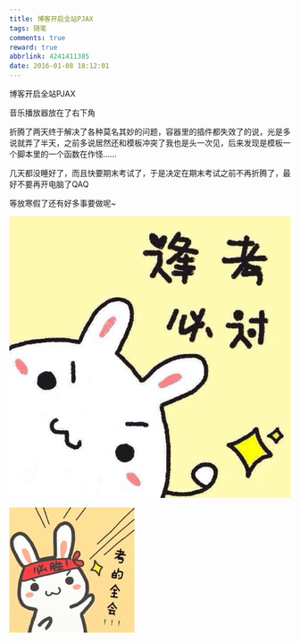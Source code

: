```yaml
---
title: 博客开启全站PJAX
tags: 随笔
comments: true
reward: true
abbrlink: 4241411385
date: 2016-01-08 18:12:01
---
```

博客开启全站PJAX

音乐播放器放在了右下角
<!-- more -->

折腾了两天终于解决了各种莫名其妙的问题，容器里的插件都失效了的说，光是多说就弄了半天，之前多说居然还和模板冲突了我也是头一次见，后来发现是模板一个脚本里的一个函数在作怪......

几天都没睡好了，而且快要期末考试了，于是决定在期末考试之前不再折腾了，最好不要再开电脑了QAQ

等放寒假了还有好多事要做呢~

![p1](/assets/img/725c1488101656.jpg)

![p2](/assets/img/c81b1488101656.jpg)